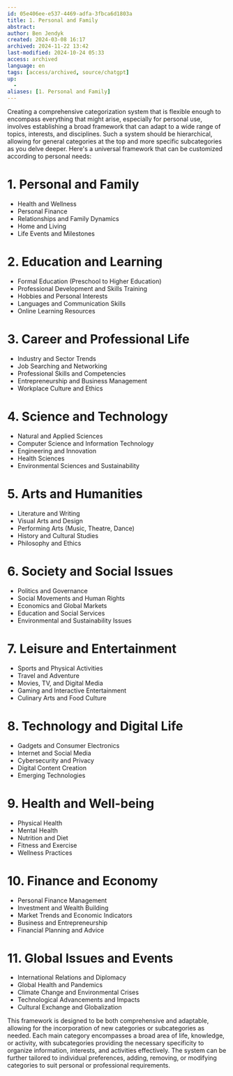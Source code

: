 ```yaml
---
id: 05e406ee-e537-4469-adfa-3fbca6d1803a
title: 1. Personal and Family
abstract:
author: Ben Jendyk
created: 2024-03-08 16:17
archived: 2024-11-22 13:42
last-modified: 2024-10-24 05:33
access: archived
language: en
tags: [access/archived, source/chatgpt]
up:
  - 
aliases: [1. Personal and Family]
---
```


Creating a comprehensive categorization system that is flexible enough to encompass everything that might arise, especially for personal use, involves establishing a broad framework that can adapt to a wide range of topics, interests, and disciplines. Such a system should be hierarchical, allowing for general categories at the top and more specific subcategories as you delve deeper. Here's a universal framework that can be customized according to personal needs:

# 1. Personal and Family

- Health and Wellness
- Personal Finance
- Relationships and Family Dynamics
- Home and Living
- Life Events and Milestones

# 2. Education and Learning

- Formal Education (Preschool to Higher Education)
- Professional Development and Skills Training
- Hobbies and Personal Interests
- Languages and Communication Skills
- Online Learning Resources

# 3. Career and Professional Life

- Industry and Sector Trends
- Job Searching and Networking
- Professional Skills and Competencies
- Entrepreneurship and Business Management
- Workplace Culture and Ethics

# 4. Science and Technology

- Natural and Applied Sciences
- Computer Science and Information Technology
- Engineering and Innovation
- Health Sciences
- Environmental Sciences and Sustainability

# 5. Arts and Humanities

- Literature and Writing
- Visual Arts and Design
- Performing Arts (Music, Theatre, Dance)
- History and Cultural Studies
- Philosophy and Ethics

# 6. Society and Social Issues

- Politics and Governance
- Social Movements and Human Rights
- Economics and Global Markets
- Education and Social Services
- Environmental and Sustainability Issues

# 7. Leisure and Entertainment

- Sports and Physical Activities
- Travel and Adventure
- Movies, TV, and Digital Media
- Gaming and Interactive Entertainment
- Culinary Arts and Food Culture

# 8. Technology and Digital Life

- Gadgets and Consumer Electronics
- Internet and Social Media
- Cybersecurity and Privacy
- Digital Content Creation
- Emerging Technologies

# 9. Health and Well-being

- Physical Health
- Mental Health
- Nutrition and Diet
- Fitness and Exercise
- Wellness Practices

# 10. Finance and Economy

- Personal Finance Management
- Investment and Wealth Building
- Market Trends and Economic Indicators
- Business and Entrepreneurship
- Financial Planning and Advice

# 11. Global Issues and Events

- International Relations and Diplomacy
- Global Health and Pandemics
- Climate Change and Environmental Crises
- Technological Advancements and Impacts
- Cultural Exchange and Globalization

This framework is designed to be both comprehensive and adaptable, allowing for the incorporation of new categories or subcategories as needed. Each main category encompasses a broad area of life, knowledge, or activity, with subcategories providing the necessary specificity to organize information, interests, and activities effectively. The system can be further tailored to individual preferences, adding, removing, or modifying categories to suit personal or professional requirements.
